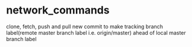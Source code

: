 # network_commands
clone, fetch, push and pull
new commit to make tracking branch label(remote master branch label i.e. origin/master) ahead of local master branch label

